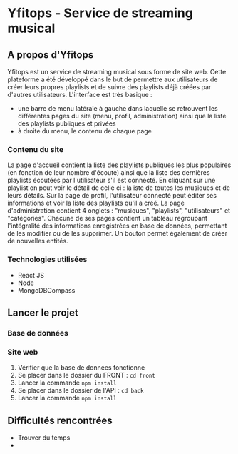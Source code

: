 # Yfitops - Service de streaming musical
## A propos d'Yfitops
Yfitops est un service de streaming musical sous forme de site web. Cette plateforme a été développé dans le but de permettre aux utilisateurs de créer leurs propres playlists et de suivre des playlists déjà créées par d'autres utilisateurs.
L'interface est très basique : 
- une barre de menu latérale à gauche dans laquelle se retrouvent les différentes pages du site (menu, profil, administration) ainsi que la liste des playlists publiques et privées
- à droite du menu, le contenu de chaque page 

### Contenu du site
La page d'accueil contient la liste des playlists publiques les plus populaires (en fonction de leur nombre d'écoute) ainsi que la liste des dernières playlists écoutées par l'utilisateur s'il est connecté. En cliquant sur une playlist on peut voir le détail de celle ci : la iste de toutes les musiques et de leurs détails.
Sur la page de profil, l'utilisateur connecté peut éditer ses informations et voir la liste des playlists qu'il a créé.
La page d'administration contient 4 onglets : "musiques", "playlists", "utilisateurs" et "catégories". Chacune de ses pages contient un tableau regroupant l'intégralité des informations enregistrées en base de données, permettant de les modifier ou de les supprimer. Un bouton permet également de créer de nouvelles entités.

### Technologies utilisées
- React JS
- Node
- MongoDBCompass

## Lancer le projet
### Base de données

### Site web
<ol>
    <li>Vérifier que la base de données fonctionne</li>
    <li>Se placer dans le dossier du FRONT : <code>cd front</code></li>
    <li>Lancer la commande <code>npm install</code></li>
    <li>Se placer dans le dossier de l'API : <code>cd back</code></li>
    <li>Lancer la commande <code>npm install</code></li>
</ol> 

## Difficultés rencontrées
- Trouver du temps
- 
